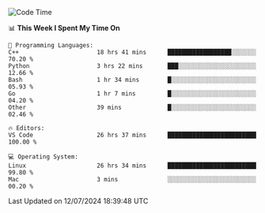 
<!--START_SECTION:waka-->
![Code Time](http://img.shields.io/badge/Code%20Time-2%2C217%20hrs%2024%20mins-blue)

📊 **This Week I Spent My Time On** 

```text
💬 Programming Languages: 
C++                      18 hrs 41 mins      ██████████████████░░░░░░░   70.20 % 
Python                   3 hrs 22 mins       ███░░░░░░░░░░░░░░░░░░░░░░   12.66 % 
Bash                     1 hr 34 mins        █░░░░░░░░░░░░░░░░░░░░░░░░   05.93 % 
Go                       1 hr 7 mins         █░░░░░░░░░░░░░░░░░░░░░░░░   04.20 % 
Other                    39 mins             █░░░░░░░░░░░░░░░░░░░░░░░░   02.46 % 

🔥 Editors: 
VS Code                  26 hrs 37 mins      █████████████████████████   100.00 % 

💻 Operating System: 
Linux                    26 hrs 34 mins      █████████████████████████   99.80 % 
Mac                      3 mins              ░░░░░░░░░░░░░░░░░░░░░░░░░   00.20 % 
```


 Last Updated on 12/07/2024 18:39:48 UTC
<!--END_SECTION:waka-->

